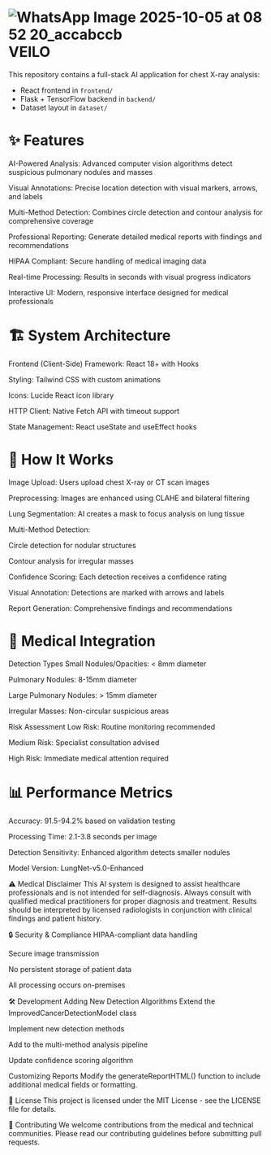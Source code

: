 # ![WhatsApp Image 2025-10-05 at 08 52 20_accabccb](https://github.com/user-attachments/assets/c9725d49-94d3-4cd1-8bee-f3533ae6d1fc) VEILO




This repository contains a full-stack AI application for chest X-ray analysis:

- React frontend in `frontend/`
- Flask + TensorFlow backend in `backend/`
- Dataset layout in `dataset/`




# ✨ Features
AI-Powered Analysis: Advanced computer vision algorithms detect suspicious pulmonary nodules and masses

Visual Annotations: Precise location detection with visual markers, arrows, and labels

Multi-Method Detection: Combines circle detection and contour analysis for comprehensive coverage

Professional Reporting: Generate detailed medical reports with findings and recommendations

HIPAA Compliant: Secure handling of medical imaging data

Real-time Processing: Results in seconds with visual progress indicators

Interactive UI: Modern, responsive interface designed for medical professionals

#  🏗️ System Architecture
Frontend (Client-Side)
Framework: React 18+ with Hooks

Styling: Tailwind CSS with custom animations

Icons: Lucide React icon library

HTTP Client: Native Fetch API with timeout support

State Management: React useState and useEffect hooks

# 🎯 How It Works
Image Upload: Users upload chest X-ray or CT scan images

Preprocessing: Images are enhanced using CLAHE and bilateral filtering

Lung Segmentation: AI creates a mask to focus analysis on lung tissue

Multi-Method Detection:

Circle detection for nodular structures

Contour analysis for irregular masses

Confidence Scoring: Each detection receives a confidence rating

Visual Annotation: Detections are marked with arrows and labels

Report Generation: Comprehensive findings and recommendations

# 🏥 Medical Integration
Detection Types
Small Nodules/Opacities: < 8mm diameter

Pulmonary Nodules: 8-15mm diameter

Large Pulmonary Nodules: > 15mm diameter

Irregular Masses: Non-circular suspicious areas

Risk Assessment
Low Risk: Routine monitoring recommended

Medium Risk: Specialist consultation advised

High Risk: Immediate medical attention required

# 📊 Performance Metrics
Accuracy: 91.5-94.2% based on validation testing

Processing Time: 2.1-3.8 seconds per image

Detection Sensitivity: Enhanced algorithm detects smaller nodules

Model Version: LungNet-v5.0-Enhanced

⚠️ Medical Disclaimer
This AI system is designed to assist healthcare professionals and is not intended for self-diagnosis. Always consult with qualified medical practitioners for proper diagnosis and treatment. Results should be interpreted by licensed radiologists in conjunction with clinical findings and patient history.

🔒 Security & Compliance
HIPAA-compliant data handling

Secure image transmission

No persistent storage of patient data

All processing occurs on-premises

🛠️ Development
Adding New Detection Algorithms
Extend the ImprovedCancerDetectionModel class

Implement new detection methods

Add to the multi-method analysis pipeline

Update confidence scoring algorithm

Customizing Reports
Modify the generateReportHTML() function to include additional medical fields or formatting.

📝 License
This project is licensed under the MIT License - see the LICENSE file for details.

🤝 Contributing
We welcome contributions from the medical and technical communities. Please read our contributing guidelines before submitting pull requests.
